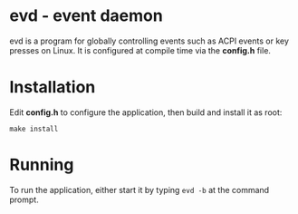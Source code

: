 # evd - event daemon

evd is a program for globally controlling events such as ACPI events or key
presses on Linux. It is configured at compile time via the **config.h** file.

# Installation

Edit **config.h** to configure the application, then build and install it as
root:

    make install

# Running

To run the application, either start it by typing `evd -b` at the command
prompt.
